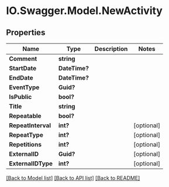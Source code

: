 # IO.Swagger.Model.NewActivity
## Properties

Name | Type | Description | Notes
------------ | ------------- | ------------- | -------------
**Comment** | **string** |  | 
**StartDate** | **DateTime?** |  | 
**EndDate** | **DateTime?** |  | 
**EventType** | **Guid?** |  | 
**IsPublic** | **bool?** |  | 
**Title** | **string** |  | 
**Repeatable** | **bool?** |  | 
**RepeatInterval** | **int?** |  | [optional] 
**RepeatType** | **int?** |  | [optional] 
**Repetitions** | **int?** |  | [optional] 
**ExternalID** | **Guid?** |  | [optional] 
**ExternalIDType** | **int?** |  | [optional] 

[[Back to Model list]](../README.md#documentation-for-models) [[Back to API list]](../README.md#documentation-for-api-endpoints) [[Back to README]](../README.md)

